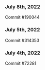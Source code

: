 ### July 8th, 2022

Commit #190044

### July 5th, 2022

Commit #314353


### July 4th, 2022

Commit #72281
